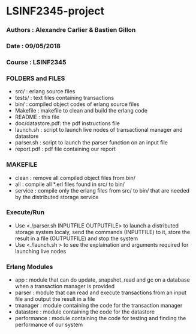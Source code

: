# LSINF2345-project

### Authors	: Alexandre Carlier & Bastien Gillon
### Date	: 09/05/2018
### Course	: LSINF2345



### FOLDERS and FILES
 - src/ 			: erlang source files
 - tests/			: text files containing transactions
 - bin/ 			: compiled object codes of erlang source files
 - Makefile			: makefile to clean and build the erlang code
 - README			: this file
 - doc/datastore.pdf: the pdf instructions file
 - launch.sh		: script to launch live nodes of transactional manager and datastore
 - parser.sh        : script to launch the parser function on an input file
 - report.pdf       : pdf file containing our report

### MAKEFILE
 - clean	: remove all compiled object files from bin/
 - all		: compile all *.erl files found in src/ to bin/
 - service	: compile only the erlang files from src/ to bin/ that are needed by the distributed storage service

### Execute/Run
 - Use <./parser.sh INPUTFILE OUTPUTFILE> to launch a distributed storage system localy, send the commands (INPUTFILE) to it, store the result in a file (OUTPUTFILE) and stop the system
 - Use <./launch.sh > to see the explaination and arguments required for launching live nodes
 
### Erlang Modules
 - app			: module that can do update, snapshot_read and gc on a database when a transaction manager is provided
 - parser		: module that can read and execute transactions from an input file and output the result in a file
 - tmanager		: module containing the code for the transaction manager 
 - datastore	: module containing the code for the datastore
 - performance  : module containing the code for testing and finding the performance of our system
